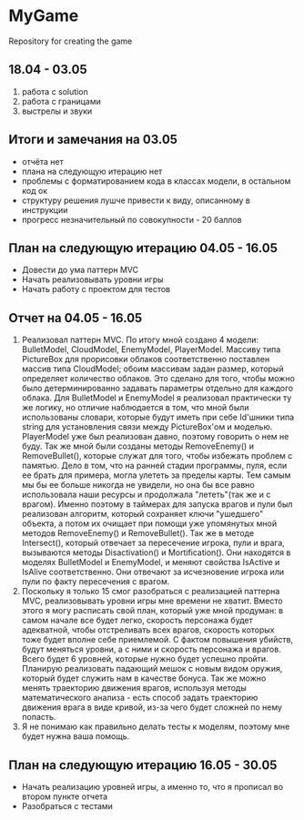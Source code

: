 # MyGame
Repository for creating the game

## 18.04 - 03.05

1. работа с solution
2. работа с границами
3. выстрелы и звуки

## Итоги и замечания на 03.05
 - отчёта нет
 - плана на следующую итерацию нет
 - проблемы с форматированием кода в классах модели, в остальном код ок
 - структуру решения лушче привести к виду, описанному в инструкции
 - прогресс незначительный
 по совокупности - 20 баллов

## План на следующую итерацию 04.05 - 16.05
 - Довести до ума паттерн MVC
 - Начать реализовывать уровни игры
 - Начать работу с проектом для тестов

## Отчет на 04.05 - 16.05
 1. Реализовал паттерн MVC. По итогу мной создано 4 модели: BulletModel, CloudModel, EnemyModel, PlayerModel. Массиву типа PictureBox для прорисовки облаков соответственно поставлен массив типа CloudModel; обоим массивам задан размер, который определяет количество облаков. Это сделано для того, чтобы можно было детерминированно задавать параметры отдельно для каждого облака. Для BulletModel и EnemyModel я реализовал практически ту же логику, но отличие наблюдается в том, что мной были использованы словари, которые будут иметь при себе Id'шники типа string для установления связи между PictureBox'ом и моделью. PlayerModel уже был реализован давно, поэтому говорить о нем не буду. Так же мной были созданы методы RemoveEnemy() и RemoveBullet(), которые служат для того, чтобы избежать проблем с памятью. Дело в том, что на ранней стадии программы, пуля, если ее брать для примера, могла улететь за пределы карты. Тем самым мы бы ее больше никогда не увидели, но она бы все равно использовала наши ресурсы и продолжала "лететь"(так же и с врагом). Именно поэтому в таймерах для запуска врагов и пули был реализован алгоритм, который сохраняет ключи "ушедшего" объекта, а потом их очищает при помощи уже упомянутых мной методов RemoveEnemy() и RemoveBullet(). Так же в методе Intersect(), который отвечает за пересечение игрока, пули и врага, вызываются методы Disactivation() и Mortification(). Они находятся в моделях BulletModel и EnemyModel, и меняют свойства IsActive и IsAlive соответственно. Они отвечают за исчезновение игрока или пули по факту пересечения с врагом.
 2. Поскольку я только 15 смог разобраться с реализацией паттерна MVC, реализовывать уровни игры мне времени не хватит. Вместо этого я могу расписать свой план, который уже мной продуман: в самом начале все будет легко, скорость персонажа будет адекватной, чтобы отстреливать всех врагов, скорость которых тоже будет вполне себе приемлемой. С фактом повышения убийств, будут меняться уровни, а с ними и скорость персонажа и врагов. Всего будет 6 уровней, которые нужно будет успешно пройти. Планирую реализовать падающий мешок с новым видом оружия, который будет служить нам в качестве бонуса. Так же можно менять траекторию движения врагов, используя методы математического анализа - есть способ задать траекторию движения врага в виде кривой, из-за чего будет сложней по нему попасть.
 3. Я не понимаю как правильно делать тесты к моделям, поэтому мне будет нужна ваша помощь.

## План на следующую итерацию 16.05 - 30.05
 - Начать реализацию уровней игры, а именно то, что я прописал во втором пункте отчета
 - Разобраться с тестами
